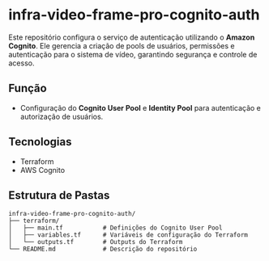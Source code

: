# infra-video-frame-pro-cognito-auth

Este repositório configura o serviço de autenticação utilizando o **Amazon Cognito**. Ele gerencia a criação de pools de usuários, permissões e autenticação para o sistema de vídeo, garantindo segurança e controle de acesso.

## Função
- Configuração do **Cognito User Pool** e **Identity Pool** para autenticação e autorização de usuários.

## Tecnologias
- Terraform
- AWS Cognito

## Estrutura de Pastas
```plaintext
infra-video-frame-pro-cognito-auth/
├── terraform/
│   ├── main.tf           # Definições do Cognito User Pool
│   ├── variables.tf      # Variáveis de configuração do Terraform
│   └── outputs.tf        # Outputs do Terraform
└── README.md             # Descrição do repositório

